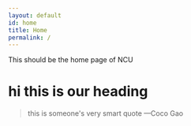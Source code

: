 ```yaml
---
layout: default
id: home
title: Home
permalink: /
---
```


This should be the home page of NCU

# hi this is our heading

> this is someone's very smart quote
> —Coco Gao